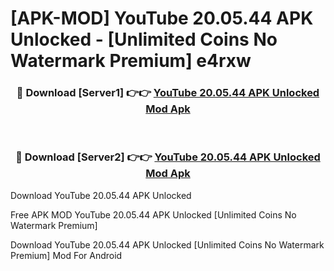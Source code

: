 # [APK-MOD] YouTube 20.05.44 APK Unlocked - [Unlimited Coins No Watermark Premium] e4rxw



<div align="center">
<h3>🔴 Download [Server1] 👉👉 <a href="https://momento.my/?title=YouTube_20.05.44_APK_Unlocked">YouTube 20.05.44 APK Unlocked Mod Apk</a></h3><br>

<h3>🔴 Download [Server2] 👉👉 <a href="https://momento.my/?title=YouTube_20.05.44_APK_Unlocked">YouTube 20.05.44 APK Unlocked Mod Apk</a></h3>
</div>



Download YouTube 20.05.44 APK Unlocked 

Free APK MOD YouTube 20.05.44 APK Unlocked [Unlimited Coins No Watermark Premium]

Download YouTube 20.05.44 APK Unlocked [Unlimited Coins No Watermark Premium] Mod For Android
